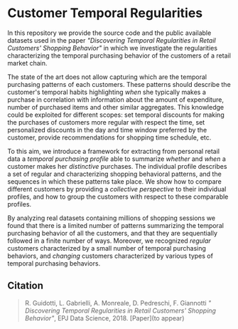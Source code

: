 # Customer Temporal Regularities

In this repository we provide the source code and the public available datasets used in the paper *"Discovering Temporal Regularities in Retail Customers' Shopping Behavior"* in which we investigate the regularities characterizing the temporal purchasing behavior of the customers of a retail market chain.

The state of the art does not allow capturing which are the temporal purchasing patterns of each customers. These patterns should describe the customer's temporal habits highlighting *when* she typically makes a purchase in correlation with information about the amount of expenditure, number of purchased items and other similar aggregates. This knowledge could be exploited for different scopes: set temporal discounts for making the purchases of customers more regular with respect the time, set personalized discounts in the day and time window preferred by the customer, provide recommendations for shopping time schedule, etc.

To this aim, we introduce a framework for extracting from personal retail data a *temporal purchasing profile* able to summarize *whether* and *when* a customer makes her *distinctive* purchases.  The individual profile describes a set of regular and characterizing shopping behavioral patterns, and the sequences in which these patterns take place. We show how to compare different customers by providing a *collective perspective* to their individual profiles, and how to group the customers with respect to these comparable profiles.

By analyzing real datasets containing millions of shopping sessions we found that there is a limited number of patterns summarizing the temporal purchasing behavior of all the customers, and that they are sequentially followed in a finite number of ways. Moreover, we recognized *regular* customers characterized by a small number of temporal purchasing behaviors, and *changing* customers characterized by various types of temporal purchasing behaviors.

## Citation
> R. Guidotti, L. Gabrielli, A. Monreale, D. Pedreschi, F. Giannotti *"
Discovering Temporal Regularities in Retail Customers' Shopping Behavior"*, EPJ Data Science, 2018. [Paper](to appear)
